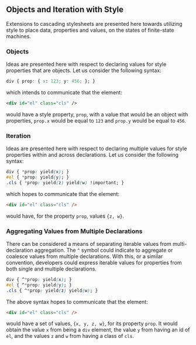 ## Objects and Iteration with Style

Extensions to cascading stylesheets are presented here towards utilizing style to place data, properties and values, on the states of finite-state machines.

### Objects

Ideas are presented here with respect to declaring values for style properties that are objects. Let us consider the following syntax:

```css
div { prop: { x: 123; y: 456; }; }
```

which intends to communicate that the element:

```xml
<div id="el" class="cls" />
```

would have a style property, `prop`, with a value that would be an object with properties, `prop.x` would be equal to `123` and `prop.y` would be equal to `456`.

### Iteration

Ideas are presented here with respect to declaring multiple values for style properties within and across declarations. Let us consider the following syntax:

```css
div { *prop: yield(x); }
#el { *prop: yield(y); }
.cls { *prop: yield(z) yield(w) !important; }
```

which hopes to communicate that the element:

```html
<div id="el" class="cls" />
```

would have, for the property `prop`, values `{z, w}`.

### Aggregating Values from Multiple Declarations

There can be considered a means of separating iterable values from multi-declaration aggregation. The `^` symbol could indicate to aggregate or coalesce values from multiple declarations. With this, or a similar convention, developers could express iterable values for properties from both single and multiple declarations.

```css
div { ^*prop: yield(x); }
#el { ^*prop: yield(y); }
.cls { ^*prop: yield(z) yield(w); }
```

The above syntax hopes to communicate that the element:

```html
<div id="el" class="cls" />
```

would have a set of values, `{x, y, z, w}`, for its property `prop`. It would obtain the value `x` from being a `div` element, the value `y` from having an id of `el`, and the values `z` and `w` from having a class of `cls`.

